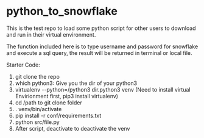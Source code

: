 # python_to_snowflake

This is the test repo to load some python script for other users to download and run in their virtual environment.

The function included here is to type username and password for snowflake and execute a sql query, the result will be returned in terminal or local file.

Starter Code:
1. git clone the repo
2. which python3: Give you the dir of your python3
3. virtualenv --python=/python3 dir.python3 venv
   (Need to install virtual Envirionment first, pip3 install virtualenv)
4. cd /path to git clone folder
5. . venv/bin/activate
6. pip install -r conf/requirements.txt
7. python src/file.py
8. After script, deactivate to deactivate the venv 
